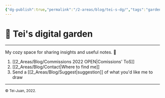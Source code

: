 ```yaml
---
{"dg-publish":true,"permalink":"/2-areas/blog/tei-s-dg/","tags":"gardenEntry"}
---
```



# 🌱 Tei's digital garden
- - - - -
My cozy space for sharing insights and useful notes. 🌿
1. [[2_Areas/Blog/Commissions 2022 OPEN|Comissions' ToS]]
1. [[2_Areas/Blog/Contact|Where to find me]]
3. Send a [[2_Areas/Blog/Suggest|suggestion]] of what you'd like me to draw

---
<sub>© Tei-Juan, 2022.</sub>
<!--
[About](#) | [Privacy policy](Privacy%20policy.md)
-->